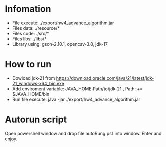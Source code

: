 # Infomation

* File execute: ./export/hw4_advance_algorithm.jar
* Files data: ./resource/*
* Files code: ./src/*
* Files libs: ./libs/*
* Library using: gson-2.10.1, opencsv-3.8, jdk-17

# How to run

* Dowload jdk-21 from  https://download.oracle.com/java/21/latest/jdk-21_windows-x64_bin.exe
* Add enviroment variable: JAVA_HOME:Path/to/jdk-21 , Path: += $JAVA_HOME/bin
* Run file execute: java -jar ./export/hw4_advance_algorithm.jar

# Autorun script
Open powershell window and drop file autoRung.ps1 into window. Enter and enjoy.

